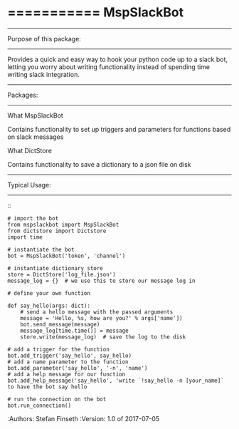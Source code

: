 ===========
MspSlackBot
===========
************************
Purpose of this package:
************************

Provides a quick and easy way to hook your
python code up to a slack bot, letting you
worry about writing functionality instead of
spending time writing slack integration.

*********
Packages:
*********
What
    MspSlackBot

Contains
    functionality to set up triggers and parameters for functions
    based on slack messages

What
    DictStore

Contains
    functionality to save a dictionary to a json file on disk

**************
Typical Usage:
**************

::

    # import the bot
    from mspslackbot import MspSlackBot
    from dictstore import Dictstore
    import time

    # instantiate the bot
    bot = MspSlackBot('token', 'channel')

    # instantiate dictionary store
    store = DictStore('log_file.json')
    message_log = {}  # we use this to store our message log in

    # define your own function

    def say_hello(args: dict):
        # send a hello message with the passed arguments
        message = 'Hello, %s, how are you?' % args['name'])
        bot.send_message(message)
        message_log[time.time()] = message
        store.write(message_log)  # save the log to the disk

    # add a trigger for the function
    bot.add_trigger('say_hello', say_hello)
    # add a name parameter to the function
    bot.add_parameter('say_hello', '-n', 'name')
    # add a help message for our function
    bot.add_help_message('say_hello', 'write `!say_hello -n [your_name]` to have the bot say hello

    # run the connection on the bot
    bot.run_connection()


:Authors: Stefan Finseth
:Version: 1.0 of 2017-07-05
